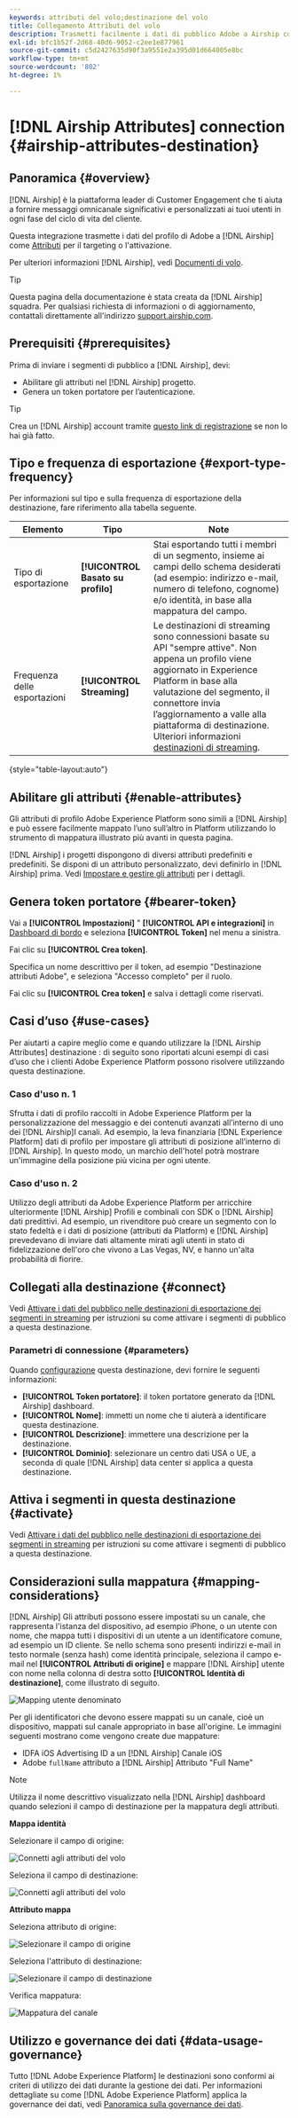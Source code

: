 ```yaml
---
keywords: attributi del volo;destinazione del volo
title: Collegamento Attributi del volo
description: Trasmetti facilmente i dati di pubblico Adobe a Airship come Attributi di pubblico per il targeting all’interno di Airship.
exl-id: bfc1b52f-2d68-40d6-9052-c2ee1e877961
source-git-commit: c5d2427635d90f3a9551e2a395d01d664005e8bc
workflow-type: tm+mt
source-wordcount: '802'
ht-degree: 1%

---
```


# [!DNL Airship Attributes] connection {#airship-attributes-destination}

## Panoramica {#overview}

[!DNL Airship] è la piattaforma leader di Customer Engagement che ti aiuta a fornire messaggi omnicanale significativi e personalizzati ai tuoi utenti in ogni fase del ciclo di vita del cliente.

Questa integrazione trasmette i dati del profilo di Adobe a [!DNL Airship] come [Attributi](https://docs.airship.com/guides/audience/attributes/) per il targeting o l&#39;attivazione.

Per ulteriori informazioni [!DNL Airship], vedi [Documenti di volo](https://docs.airship.com).

>[!TIP]
>
>Questa pagina della documentazione è stata creata da [!DNL Airship] squadra. Per qualsiasi richiesta di informazioni o di aggiornamento, contattali direttamente all&#39;indirizzo [support.airship.com](https://support.airship.com/).

## Prerequisiti {#prerequisites}

Prima di inviare i segmenti di pubblico a [!DNL Airship], devi:

* Abilitare gli attributi nel [!DNL Airship] progetto.
* Genera un token portatore per l’autenticazione.

>[!TIP]
>
>Crea un [!DNL Airship] account tramite [questo link di registrazione](https://go.airship.eu/accounts/register/plan/starter/) se non lo hai già fatto.

## Tipo e frequenza di esportazione {#export-type-frequency}

Per informazioni sul tipo e sulla frequenza di esportazione della destinazione, fare riferimento alla tabella seguente.

| Elemento | Tipo | Note |
---------|----------|---------|
| Tipo di esportazione | **[!UICONTROL Basato su profilo]** | Stai esportando tutti i membri di un segmento, insieme ai campi dello schema desiderati (ad esempio: indirizzo e-mail, numero di telefono, cognome) e/o identità, in base alla mappatura del campo. |
| Frequenza delle esportazioni | **[!UICONTROL Streaming]** | Le destinazioni di streaming sono connessioni basate su API &quot;sempre attive&quot;. Non appena un profilo viene aggiornato in Experience Platform in base alla valutazione del segmento, il connettore invia l’aggiornamento a valle alla piattaforma di destinazione. Ulteriori informazioni [destinazioni di streaming](/help/destinations/destination-types.md#streaming-destinations). |

{style=&quot;table-layout:auto&quot;}

## Abilitare gli attributi {#enable-attributes}

Gli attributi di profilo Adobe Experience Platform sono simili a [!DNL Airship] e può essere facilmente mappato l’uno sull’altro in Platform utilizzando lo strumento di mappatura illustrato più avanti in questa pagina.

[!DNL Airship] i progetti dispongono di diversi attributi predefiniti e predefiniti. Se disponi di un attributo personalizzato, devi definirlo in [!DNL Airship] prima. Vedi [Impostare e gestire gli attributi](https://docs.airship.com/tutorials/audience/attributes/) per i dettagli.

## Genera token portatore {#bearer-token}

Vai a **[!UICONTROL Impostazioni]** &quot; **[!UICONTROL API e integrazioni]** in [Dashboard di bordo](https://go.airship.com) e seleziona **[!UICONTROL Token]** nel menu a sinistra.

Fai clic su **[!UICONTROL Crea token]**.

Specifica un nome descrittivo per il token, ad esempio &quot;Destinazione attributi Adobe&quot;, e seleziona &quot;Accesso completo&quot; per il ruolo.

Fai clic su **[!UICONTROL Crea token]** e salva i dettagli come riservati.

## Casi d’uso {#use-cases}

Per aiutarti a capire meglio come e quando utilizzare la [!DNL Airship Attributes] destinazione : di seguito sono riportati alcuni esempi di casi d’uso che i clienti Adobe Experience Platform possono risolvere utilizzando questa destinazione.

### Caso d&#39;uso n. 1

Sfrutta i dati di profilo raccolti in Adobe Experience Platform per la personalizzazione del messaggio e dei contenuti avanzati all’interno di uno dei [!DNL Airship]I canali. Ad esempio, la leva finanziaria [!DNL Experience Platform] dati di profilo per impostare gli attributi di posizione all’interno di [!DNL Airship]. In questo modo, un marchio dell&#39;hotel potrà mostrare un&#39;immagine della posizione più vicina per ogni utente.

### Caso d&#39;uso n. 2

Utilizzo degli attributi da Adobe Experience Platform per arricchire ulteriormente [!DNL Airship] Profili e combinali con SDK o [!DNL Airship] dati predittivi. Ad esempio, un rivenditore può creare un segmento con lo stato fedeltà e i dati di posizione (attributi da Platform) e [!DNL Airship] prevedevano di inviare dati altamente mirati agli utenti in stato di fidelizzazione dell&#39;oro che vivono a Las Vegas, NV, e hanno un&#39;alta probabilità di fiorire.

## Collegati alla destinazione {#connect}

Vedi [Attivare i dati del pubblico nelle destinazioni di esportazione dei segmenti in streaming](../../ui/activate-segment-streaming-destinations.md) per istruzioni su come attivare i segmenti di pubblico a questa destinazione.

### Parametri di connessione {#parameters}

Quando [configurazione](../../ui/connect-destination.md) questa destinazione, devi fornire le seguenti informazioni:

* **[!UICONTROL Token portatore]**: il token portatore generato da [!DNL Airship] dashboard.
* **[!UICONTROL Nome]**: immetti un nome che ti aiuterà a identificare questa destinazione.
* **[!UICONTROL Descrizione]**: immettere una descrizione per la destinazione.
* **[!UICONTROL Dominio]**: selezionare un centro dati USA o UE, a seconda di quale [!DNL Airship] data center si applica a questa destinazione.

## Attiva i segmenti in questa destinazione {#activate}

Vedi [Attivare i dati del pubblico nelle destinazioni di esportazione dei segmenti in streaming](../../ui/activate-segment-streaming-destinations.md) per istruzioni su come attivare i segmenti di pubblico a questa destinazione.

## Considerazioni sulla mappatura {#mapping-considerations}

[!DNL Airship] Gli attributi possono essere impostati su un canale, che rappresenta l&#39;istanza del dispositivo, ad esempio iPhone, o un utente con nome, che mappa tutti i dispositivi di un utente a un identificatore comune, ad esempio un ID cliente. Se nello schema sono presenti indirizzi e-mail in testo normale (senza hash) come identità principale, seleziona il campo e-mail nel **[!UICONTROL Attributi di origine]** e mappare [!DNL Airship] utente con nome nella colonna di destra sotto **[!UICONTROL Identità di destinazione]**, come illustrato di seguito.

![Mapping utente denominato](../../assets/catalog/mobile-engagement/airship/mapping.png)

Per gli identificatori che devono essere mappati su un canale, cioè un dispositivo, mappati sul canale appropriato in base all&#39;origine. Le immagini seguenti mostrano come vengono create due mappature:

* IDFA iOS Advertising ID a un [!DNL Airship] Canale iOS
* Adobe `fullName` attributo a [!DNL Airship] Attributo &quot;Full Name&quot;

>[!NOTE]
>
>Utilizza il nome descrittivo visualizzato nella [!DNL Airship] dashboard quando selezioni il campo di destinazione per la mappatura degli attributi.

**Mappa identità**

Selezionare il campo di origine:

![Connetti agli attributi del volo](../../assets/catalog/mobile-engagement/airship/select-source-identity.png)

Seleziona il campo di destinazione:

![Connetti agli attributi del volo](../../assets/catalog/mobile-engagement/airship/select-target-identity.png)

**Attributo mappa**

Seleziona attributo di origine:

![Selezionare il campo di origine](../../assets/catalog/mobile-engagement/airship/select-source-attributes.png)

Seleziona l&#39;attributo di destinazione:

![Selezionare il campo di destinazione](../../assets/catalog/mobile-engagement/airship/select-target-attribute.png)

Verifica mappatura:

![Mappatura del canale](../../assets/catalog/mobile-engagement/airship/mapping.png)


## Utilizzo e governance dei dati {#data-usage-governance}

Tutto [!DNL Adobe Experience Platform] le destinazioni sono conformi ai criteri di utilizzo dei dati durante la gestione dei dati. Per informazioni dettagliate su come [!DNL Adobe Experience Platform] applica la governance dei dati, vedi [Panoramica sulla governance dei dati](../../../data-governance/home.md).
